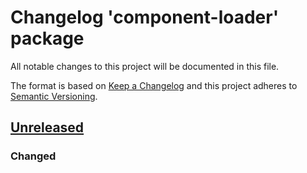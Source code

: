 # Changelog 'component-loader' package

All notable changes to this project will be documented in this file.

The format is based on [Keep a Changelog](http://keepachangelog.com/en/1.0.0/)
and this project adheres to [Semantic Versioning](http://semver.org/spec/v2.0.0.html).

## [Unreleased]

### Changed

<!--- ## [0.0.1] - 2018-07-31 -->

[Unreleased]: https://github.com/angular-package/angular-package/compare/core
<!--- [0.0.1]:  -->
